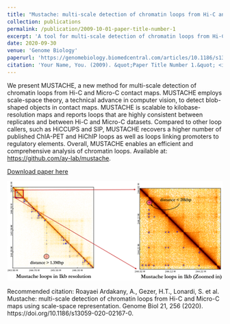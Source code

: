 ```yaml
---
title: "Mustache: multi-scale detection of chromatin loops from Hi-C and Micro-C maps using scale-space representation"
collection: publications
permalink: /publication/2009-10-01-paper-title-number-1
excerpt: 'A tool for multi-scale detection of chromatin loops from Hi-C and Micro-C maps.'
date: 2020-09-30
venue: 'Genome Biology'
paperurl: 'https://genomebiology.biomedcentral.com/articles/10.1186/s13059-020-02167-0'
citation: 'Your Name, You. (2009). &quot;Paper Title Number 1.&quot; <i>Journal 1</i>. 1(1).'
---
```

We present MUSTACHE, a new method for multi-scale detection of chromatin loops from Hi-C and Micro-C contact maps. MUSTACHE employs scale-space theory, a technical advance in computer vision, to detect blob-shaped objects in contact maps. MUSTACHE is scalable to kilobase-resolution maps and reports loops that are highly consistent between replicates and between Hi-C and Micro-C datasets. Compared to other loop callers, such as HiCCUPS and SIP, MUSTACHE recovers a higher number of published ChIA-PET and HiChIP loops as well as loops linking promoters to regulatory elements. Overall, MUSTACHE enables an efficient and comprehensive analysis of chromatin loops. Available at: https://github.com/ay-lab/mustache.

[Download paper here](https://genomebiology.biomedcentral.com/articles/10.1186/s13059-020-02167-0)

<p align="center">
  <img src="../images/example2_hffc6_chr1_1kb.png" width="600" class="center">
</p>
Recommended citation: Roayaei Ardakany, A., Gezer, H.T., Lonardi, S. et al. Mustache: multi-scale detection of chromatin loops from Hi-C and Micro-C maps using scale-space representation. Genome Biol 21, 256 (2020). https://doi.org/10.1186/s13059-020-02167-0.

